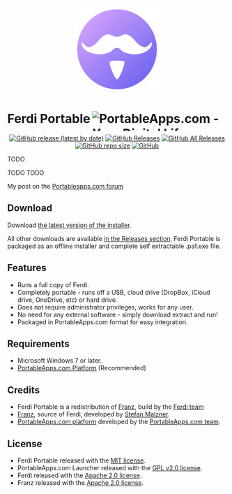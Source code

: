 <p align="center">
  <img src="./FerdiPortable/App/AppInfo/appicon_256.png" alt="Ferdi logo" width="200" />
</p>

# Ferdi Portable<a href="https://portableapps.com/"><img src="https://cdn.portableapps.com/portableapps.com_1546.png" width="309" height="45" alt="PortableApps.com - Your Digital Life, Anywhere" title="PortableApps.com - Your Digital Life, Anywhere" align="right"></a>

<p align="center">
  <a href="https://github.com/Makazzz/FerdiPortable/releases/latest"><img alt="GitHub release (latest by date)" src="https://img.shields.io/github/v/release/Makazzz/FerdiPortable?color=0cf&logo=Electron"></a>
  <a href="https://github.com/Makazzz/FerdiPortable/releases/latest"><img alt="GitHub Releases" src="https://img.shields.io/github/downloads/Makazzz/FerdiPortable/latest/total?color=blue"></a>
  <a href="https://github.com/Makazzz/FerdiPortable/releases"><img alt="GitHub All Releases" src="https://img.shields.io/github/downloads/Makazzz/FerdiPortable/total?color=0cf"></a>
  <a href="https://github.com/Makazzz/FerdiPortable"><img alt="GitHub repo size" src="https://img.shields.io/github/repo-size/Makazzz/FerdiPortable?color=blue"></a>
  <a href="https://raw.githubusercontent.com/Makazzz/FerdiPortable/master/LICENSE"><img alt="GitHub" src="https://img.shields.io/github/license/Makazzz/FerdiPortable?color=0cf"></a>
</p>

TODO


TODO TODO

My post on the [Portableapps.com forum](https://portableapps.com/node/xxxxxxx)

## Download

Download [the latest version of the installer][D1].

All other downloads are available [in the Releases section][D2]. Ferdi Portable
is packaged as an offline installer and complete self extractable .paf.exe file.

[D1]: https://github.com/Makazzz/FerdiPortable/releases/latest
[D2]: https://github.com/Makazzz/FerdiPortable/releases

## Features

*   Runs a full copy of Ferdi.
*   Completely portable - runs off a USB, cloud drive (DropBox, iCloud drive, OneDrive, etc) or hard drive.
*   Does not require administrator privileges, works for any user.
*   No need for any external software - simply download extract and run!
*   Packaged in PortableApps.com format for easy integration.

## Requirements

*   Microsoft Windows 7 or later.
*   [PortableApps.com Platform](https://portableapps.com/download) (Recommended)

## Credits

*   Ferdi Portable is a redistribution of [Franz](https://meetfranz.com), build by the [Ferdi team](https://getferdi.com/)
*   [Franz](https://meetfranz.com), source of Ferdi, developed by [Stefan Malzner](https://adlk.blog/).
*   [PortableApps.com platform](https://portableapps.com/download) developed by the [PortableApps.com team](https://portableapps.com).

## License

*   Ferdi Portable released with the [MIT license](https://raw.githubusercontent.com/Makazzz/FerdiPortable/master/LICENSE).
*   PortableApps.com Launcher released with the [GPL v2.0 license](https://raw.githubusercontent.com/Makazzz/FerdiPortable/master/FerdiPortable/Other/Source/LauncherLicense.txt).
*   Ferdi released with the [Apache 2.0 license](https://raw.githubusercontent.com/getferdi/ferdi/master/LICENSE).
*   Franz released with the [Apache 2.0 license](https://raw.githubusercontent.com/meetfranz/franz/master/LICENSE).
